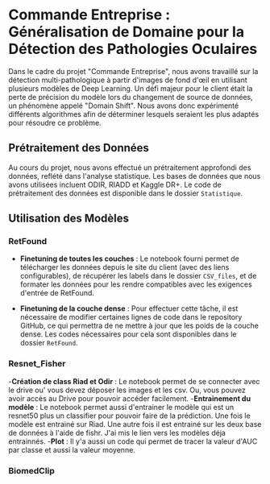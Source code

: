 # Commande Entreprise : Généralisation de Domaine pour la Détection des Pathologies Oculaires

Dans le cadre du projet "Commande Entreprise", nous avons travaillé sur la détection multi-pathologique à partir d'images de fond d'œil en utilisant plusieurs modèles de Deep Learning. Un défi majeur pour le client était la perte de précision du modèle lors du changement de source de données, un phénomène appelé "Domain Shift". Nous avons donc expérimenté différents algorithmes afin de déterminer lesquels seraient les plus adaptés pour résoudre ce problème.

## Prétraitement des Données

Au cours du projet, nous avons effectué un prétraitement approfondi des données, reflété dans l'analyse statistique. Les bases de données que nous avons utilisées incluent ODIR, RIADD et Kaggle DR+. Le code de prétraitement des données est disponible dans le dossier `Statistique`.

## Utilisation des Modèles

### RetFound
- **Finetuning de toutes les couches** : Le notebook fourni permet de télécharger les données depuis le site du client (avec des liens configurables), de récupérer les labels dans le dossier `CSV_files`, et de formater les données pour les rendre compatibles avec les exigences d'entrée de RetFound.

- **Finetuning de la couche dense** : Pour effectuer cette tâche, il est nécessaire de modifier certaines lignes de code dans le repository GitHub, ce qui permettra de ne mettre à jour que les poids de la couche dense. Les codes nécessaires pour cela sont disponibles dans le dossier `RetFound`.

### Resnet_Fisher
-**Création de class Riad et Odir** : Le notebook permet de se connecter avec le drive ou' vous devez déposer les images et les csv. Ou, vous pouvez avoir accès au Drive pour pouvoir accéder facilement.
-**Entrainement du modèle** : Le notebook permet aussi d'entrainer le modèle qui est un resnet50 plus un classifier pour pouvoir faire de la prédiction. Une fois le modèle est entrainé sur Riad. Une autre fois il est entrainé sur les deux base de données à l'aide de fishr. J'ai mis le lien vers les modèles déja entrainnés.
-**Plot** : Il y'a aussi un code qui permet de tracer la valeur d'AUC par classe et aussi la valeur moyenne.
### BiomedClip

